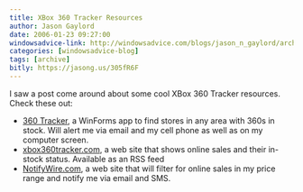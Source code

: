 ```yaml
---
title: XBox 360 Tracker Resources
author: Jason Gaylord
date: 2006-01-23 09:27:00
windowsadvice-link: http://windowsadvice.com/blogs/jason_n_gaylord/archive/2006/01/23/XBox-360-Tracker-Resources.aspx
categories: [windowsadvice-blog]
tags: [archive]
bitly: https://jasong.us/305fR6F
---
```


I saw a post come around about some cool XBox 360 Tracker resources. Check these out:

- [360 Tracker](http://untitlednet.com/), a WinForms app to find stores in any area with 360s in stock. Will alert me via email and my cell phone as well as on my computer screen.
- [xbox360tracker.com](http://xbox360tracker.com/), a web site that shows online sales and their in-stock status. Available as an RSS feed
- [NotifyWire.com](http://www.notifywire.com/), a web site that will filter for online sales in my price range and notify me via email and SMS.